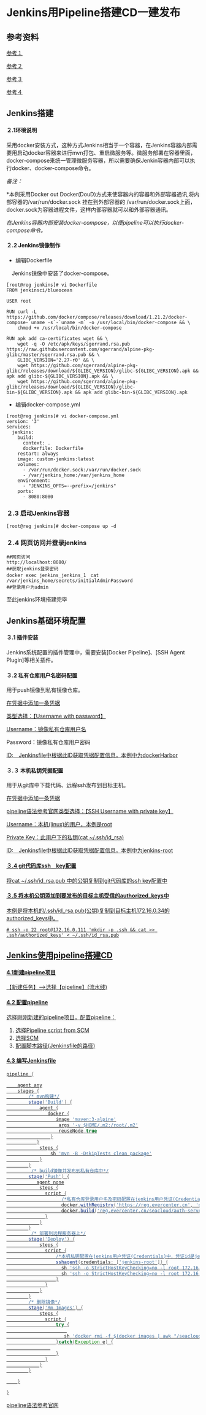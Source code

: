 # Jenkins用Pipeline搭建CD一建发布

## 参考资料

[参考１](https://jenkins.io/doc/tutorials/build-a-java-app-with-maven/)

[参考２](https://liatrio.com/building-docker-jenkins-pipelines/)

[参考３](https://code-maze.com/ci-jenkins-docker/)

[参考４](https://jenkins.io/doc/book/pipeline/docker/#using-multiple-containers)



## Jenkins搭建

#### ２.1环境说明

采用docker安装方式，这种方式Jenkins相当于一个容器，在Jenkins容器内部需要用启动docker容器来进行mvn打包、重启微服务等。微服务部署在容器里面，docker-compose来统一管理微服务容器，所以需要确保Jenkin容器内部可以执行docker、docker-compose命令。

*备注：*

*本例采用Docker out Docker(DouD)方式来使容器内的容器和外部容器通讯,将内部容器的/var/run/docker.sock 挂在到外部容器的 /var/run/docker.sock上面，docker.sock为容器进程文件，这样内部容器就可以和外部容器通讯。

*在Jenkins容器内部安装docker-compose，以便pipeline可以执行docker-compose命令。*

#### ２.2 Jenkins镜像制作

- 编辑Dockerfile

　Jenkins镜像中安装了docker-compose。

```
[root@reg jenkins]# vi Dockerfile
FROM jenkinsci/blueocean

USER root

RUN curl -L https://github.com/docker/compose/releases/download/1.21.2/docker-compose-`uname -s`-`uname -m` -o /usr/local/bin/docker-compose && \
    chmod +x /usr/local/bin/docker-compose

RUN apk add ca-certificates wget && \
    wget -q -O /etc/apk/keys/sgerrand.rsa.pub https://raw.githubusercontent.com/sgerrand/alpine-pkg-glibc/master/sgerrand.rsa.pub && \
    GLIBC_VERSION='2.27-r0' && \
    wget https://github.com/sgerrand/alpine-pkg-glibc/releases/download/${GLIBC_VERSION}/glibc-${GLIBC_VERSION}.apk && apk add glibc-${GLIBC_VERSION}.apk && \
    wget https://github.com/sgerrand/alpine-pkg-glibc/releases/download/${GLIBC_VERSION}/glibc-bin-${GLIBC_VERSION}.apk && apk add glibc-bin-${GLIBC_VERSION}.apk

```

- 编辑docker-compose.yml

```
[root@reg jenkins]# vi docker-compose.yml
version: '3'
services:
  jenkins:
    build:
      context: .
      dockerfile: Dockerfile
    restart: always
    image: custom-jenkins:latest
    volumes:
      - /var/run/docker.sock:/var/run/docker.sock
      - /var/jenkins_home:/var/jenkins_home
    environment:
      - "JENKINS_OPTS=--prefix=/jenkins"
    ports:
      - 8080:8080
```

### ２.3 启动Jenkins容器

```
[root@reg jenkins]# docker-compose up -d
```

### ２.4 网页访问并登录jenkins

```
##网页访问
http://localhost:8080/
##获取jenkins登录密码
docker exec jenkins_jenkins_1　cat /var/jenkins_home/secrets/initialAdminPassword
##登录用户为admin
```

至此jenkins环境搭建完毕

## Jenkins基础环境配置

#### ３.1 插件安装

Jenkins系统配置的插件管理中，需要安装[Docker Pipeline]、[SSH Agent Plugin]等相关插件。

#### ３.2 私有仓库用户名密码配置

用于push镜像到私有镜像仓库。

<u>在凭据中添加一条凭据</u>

<u>类型选择：【Username with password】</u>

<u>Username：镜像私有仓库用户名</u>

Password：镜像私有仓库用户密码	

<u>ID:　Jenkinsfile中根据此ID获取凭据配置信息，本例中为dockerHarbor</u>

#### ３.３ 本机私钥凭据配置

用于从git库中下载代码、远程ssh发布到目标主机。

<u>在凭据中添加一条凭据</u>

<u>pipeline语法参考官网类型选择：【SSH Username with private key】</u>

<u>Username：本机(linux)的用户，本例是root</u>

<u>Private Key：此用户下的私钥(cat ~/.ssh/id_rsa)</u>

<u>ID:　Jenkinsfile中根据此ID获取凭据配置信息，本例中为jenkins-root

#### ３.4 git代码库ssh　key配置

将cat ~/.ssh/id_rsa.pub 中的公钥复制到git代码库的ssh key配置中

#### ３.5 将本机公钥添加到要发布的目标主机受信的authorized_keys中

本例是将本机的/.ssh/id_rsa.pub(公钥)复制到目标主机172.16.0.34的authorized_keys中。

```
# ssh -p 22 root@172.16.0.111 'mkdir -p .ssh && cat >> .ssh/authorized_keys' < ~/.ssh/id_rsa.pub
```

## Jenkins使用pipeline搭建CD

#### 4.1新建pipeline项目

【新建任务】-->选择【pipeline】(流水线)

#### 4.2 配置pipeline

选择刚刚新建的pipeline项目，配置pipeline：

1. 选择Pipeline script from SCM
2. 选择SCM
3. 配置脚本路径(Jenkinsfile的路径)

#### 4.3 编写Jenkinsfile

```groovy
pipeline {

    agent any
    stages {
        /* mvn构建*/
        stage('Build') {
            agent {
               docker {
                  image 'maven:3-alpine'
                   args '-v $HOME/.m2:/root/.m2'
                   reuseNode true
                }
           }
            steps {
                sh 'mvn -B -DskipTests clean package'
            }
        }
         /* build镜像并发布到私有仓库中*/
        stage('Push') {
           agent none
    		steps {
    		  script {
    		        /*私有仓库登录用户名及密码配置在jenkins用户凭证(Credentials)中，凭证id是dockerHarbor*/
    		        docker.withRegistry('https://reg.evercenter.cn', 'dockerHarbor'){
    				docker.build('reg.evercenter.cn/seacloud/auth-server:${BUILD_ID}', '-f auth-server/src/main/docker/Dockerfile ./auth-server').push('latest')                     			}
    		  }
    		}
        }
         /* 部署到远程服务器上*/
        stage('Deploy') {
    		steps {
    		  script {
    		      /*本机私钥配置在jenkins用户凭证(Credentials)中，凭证id是jenkins-root*/
    		      sshagent(credentials: ['jenkins-root']) {
    		        sh 'ssh -o StrictHostKeyChecking=no -l root 172.16.0.111 -p 22 docker-compose -f /opt/seacloud/docker/docker-compose.yml stop'
    		        sh 'ssh -o StrictHostKeyChecking=no -l root 172.16.0.111 -p 22 docker-compose -f /opt/seacloud/docker/docker-compose.yml up -d'
    		      }
    		  }
    		}
        }
        /* 删除镜像*/
        stage('Rm Images') {
    		steps {
    		  script {
    		      try {
    		          
    		         sh 'docker rmi -f $(docker images | awk "/seacloud/ { print $3}")'
    		      }catch(Exception e) {
                
    		      }
    		  }
    		}
        }

    }

}
```
[pipeline语法参考官网](https://jenkins.io/doc/book/pipeline/syntax/)
